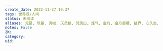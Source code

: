 ```yaml
---
create_date: 2022-11-27 19:37
tags: 世界观/人间 
status: 未阅读 
aliases: 元婴, 筑基, 灵根, 天灵根, 梵灵山, 炼气, 金丹, 金丹后期, 结界, 心头血, 孽缘, 中品灵根, 灵力, 粹灵山, 灵阁, 心经, 心魔, 因果, 化神期, 宗门, 易经洗髓, 洗髓易筋, 打坐, 参悟, 悟道台, 封印, 雷劫, 残魂, 执念, 结丹, 坦白咒, 搜魂, 灵魄, 灵气, 聚灵阵, 灵童, 玉髓, 储物袋, 夺舍, 恶灵, 道心, 山灵, 修士, 仙莲, 护法, 传讯符, 大乘中期, 大圆满巅峰, 符咒, 炼虚期, 丹药, 渡劫, 血誓, 锁仙台, 反噬, 献灵咒, 灵船, 留仙舟, 灵石, 夜明珠, 秘境, 择金兽, 元丹, 化神, 盘龙蟒, 内丹, 清净符, 金銮狮子, 灵眼, 聚灵阵, 魂兽, 锁仙绳, 斩君剑, 凌云仙人, 斩君, 凌云, 敛息符, 反噬, 血脉,结印, 如意仙君, 星璇, 敛息决, 风刃, 大盛国, 奉先城, 辟谷丹, 丹田, 聚宝阁, 通灵山, 蛊引, 蟒鞭, 阴髓体质, 洗筋易髓, 玄精铁, 灌顶, 纵横, 道侣,剑灵, 安魂丹, 木莲宝器, 护身符, 养元丹, 清心诀, 炼虚, 真龙古血, 链音蟒, 斩仙剑, 门主, 灵誓, 上三宗
notes: False
ZK: 
category: 
uid: 
---
```




